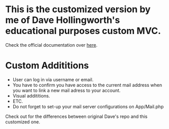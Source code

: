 # This is the customized version by me of Dave Hollingworth's educational purposes custom MVC.

Check the official documentation over <a href="https://github.com/daveh/php-mvc">here</a>.

# Custom Addititions

<ul>
  <li>User can log in via username or email.</li>
  <li>You have to confirm you have access to the current mail address when you want to link a new mail adress to your account.</li>
  <li>Visual addititions.</li>
  <li>ETC.</li>
  <li>Do not forget to set-up your mail server configurations on App/Mail.php</li>
</ul>

Check out for the differences between original Dave's repo and this customized one.

